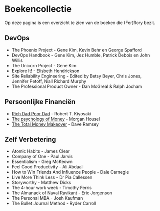 # Boekencollectie

Op deze pagina is een overzicht te zien van de boeken die (Fer)Rory bezit.

## DevOps

- The Phoenix Project - Gene Kim, Kevin Behr en George Spafford
- DevOps Handbook - Gene Kim, Jez Humble, Patrick Debois en John Willis
- The Unicorn Project - Gene Kim
- Explore It! - Elisbeth Hendrickson
- Site Reliability Engineering - Edited by Betsy Beyer, Chris Jones, Jennifer Petoff, Niall Richard Murphy
 - The Professional Product Owner - Dan McGreal & Ralph Jocham

## Persoonlijke Financiën

- [Rich Dad Poor Dad](/persoonlijke-financien/boeken.html#rich-dad-poor-dad) - Robert T. Kiyosaki
- [The psychology of Money](/persoonlijke-financien/boeken.html#the-psychology-of-money) - Morgan Housel
- [The Total Money Makeover](/persoonlijke-financien/boeken.html#the-total-money-makeover) - Dave Ramsey



## Zelf Verbetering

 - Atomic Habits - James Clear
 - Company of One - Paul Jarvis
 - Essentialism - Greg McKeown
 - Feel Good Productivity - Ali Abdaal
 - How to Win Friends And Influence People - Dale Carnegie
 - Live More Think Less - Dr Pia Callessen
 - Storyworthy - Matthew Dicks
 - The 4-hour work week - Timothy Ferris
 - The Almanack of Naval Ravikant - Eric Jorgenson
 - The Personal MBA - Josh Kaufman
 - The Bullet Journal Method - Ryder Carroll

